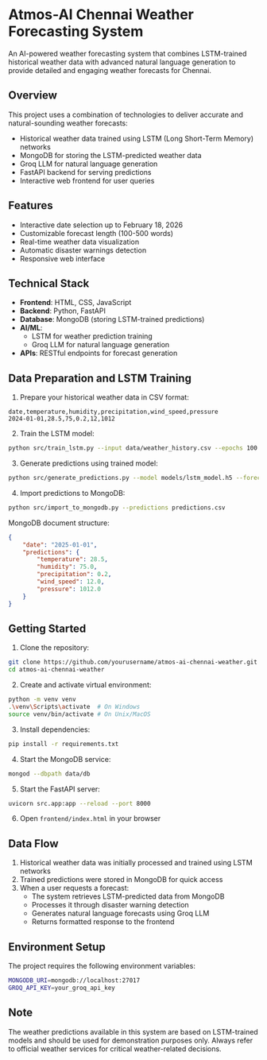 # Atmos-AI Chennai Weather Forecasting System

An AI-powered weather forecasting system that combines LSTM-trained historical weather data with advanced natural language generation to provide detailed and engaging weather forecasts for Chennai.

## Overview

This project uses a combination of technologies to deliver accurate and natural-sounding weather forecasts:
- Historical weather data trained using LSTM (Long Short-Term Memory) networks
- MongoDB for storing the LSTM-predicted weather data
- Groq LLM for natural language generation
- FastAPI backend for serving predictions
- Interactive web frontend for user queries

## Features

- Interactive date selection up to February 18, 2026
- Customizable forecast length (100-500 words)
- Real-time weather data visualization
- Automatic disaster warnings detection
- Responsive web interface

## Technical Stack

- **Frontend**: HTML, CSS, JavaScript
- **Backend**: Python, FastAPI
- **Database**: MongoDB (storing LSTM-trained predictions)
- **AI/ML**: 
  - LSTM for weather prediction training
  - Groq LLM for natural language generation
- **APIs**: RESTful endpoints for forecast generation

## Data Preparation and LSTM Training

1. Prepare your historical weather data in CSV format:
```csv
date,temperature,humidity,precipitation,wind_speed,pressure
2024-01-01,28.5,75,0.2,12,1012
```

2. Train the LSTM model:
```bash
python src/train_lstm.py --input data/weather_history.csv --epochs 100 --batch_size 32
```

3. Generate predictions using trained model:
```bash
python src/generate_predictions.py --model models/lstm_model.h5 --forecast_days 365
```

4. Import predictions to MongoDB:
```bash
python src/import_to_mongodb.py --predictions predictions.csv
```

MongoDB document structure:
```json
{
    "date": "2025-01-01",
    "predictions": {
        "temperature": 28.5,
        "humidity": 75.0,
        "precipitation": 0.2,
        "wind_speed": 12.0,
        "pressure": 1012.0
    }
}
```

## Getting Started

1. Clone the repository:
```bash
git clone https://github.com/yourusername/atmos-ai-chennai-weather.git
cd atmos-ai-chennai-weather
```

2. Create and activate virtual environment:
```bash
python -m venv venv
.\venv\Scripts\activate  # On Windows
source venv/bin/activate # On Unix/MacOS
```

3. Install dependencies:
```bash
pip install -r requirements.txt
```

4. Start the MongoDB service:
```bash
mongod --dbpath data/db
```

5. Start the FastAPI server:
```bash
uvicorn src.app:app --reload --port 8000
```

6. Open `frontend/index.html` in your browser

## Data Flow

1. Historical weather data was initially processed and trained using LSTM networks
2. Trained predictions were stored in MongoDB for quick access
3. When a user requests a forecast:
   - The system retrieves LSTM-predicted data from MongoDB
   - Processes it through disaster warning detection
   - Generates natural language forecasts using Groq LLM
   - Returns formatted response to the frontend

## Environment Setup

The project requires the following environment variables:
```bash
MONGODB_URI=mongodb://localhost:27017
GROQ_API_KEY=your_groq_api_key
```


## Note

The weather predictions available in this system are based on LSTM-trained models and should be used for demonstration purposes only. Always refer to official weather services for critical weather-related decisions.
